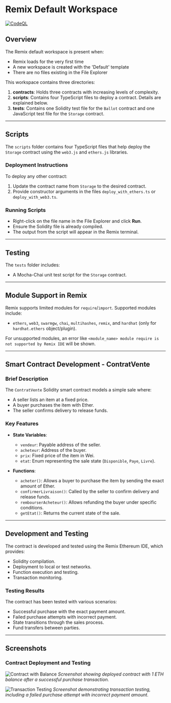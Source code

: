 # Remix Default Workspace

[![CodeQL](https://github.com/thejokers69/Remix-Ethereum-Repo/actions/workflows/codeql.yml/badge.svg?branch=main)](https://github.com/thejokers69/Remix-Ethereum-Repo/actions/workflows/codeql.yml)

## Overview

The Remix default workspace is present when:

- Remix loads for the very first time
- A new workspace is created with the 'Default' template
- There are no files existing in the File Explorer

This workspace contains three directories:

1. **contracts**: Holds three contracts with increasing levels of complexity.
2. **scripts**: Contains four TypeScript files to deploy a contract. Details are explained below.
3. **tests**: Contains one Solidity test file for the `Ballot` contract and one JavaScript test file for the `Storage` contract.

---

## Scripts

The `scripts` folder contains four TypeScript files that help deploy the `Storage` contract using the `web3.js` and `ethers.js` libraries.

### Deployment Instructions

To deploy any other contract:

1. Update the contract name from `Storage` to the desired contract.
2. Provide constructor arguments in the files `deploy_with_ethers.ts` or `deploy_with_web3.ts`.

### Running Scripts

- Right-click on the file name in the File Explorer and click **Run**.
- Ensure the Solidity file is already compiled.
- The output from the script will appear in the Remix terminal.

---

## Testing

The `tests` folder includes:

- A Mocha-Chai unit test script for the `Storage` contract.

---

## Module Support in Remix

Remix supports limited modules for `require`/`import`. Supported modules include:

- `ethers`, `web3`, `swarmgw`, `chai`, `multihashes`, `remix`, and `hardhat` (only for `hardhat.ethers` object/plugin).

For unsupported modules, an error like `<module_name> module require is not supported by Remix IDE` will be shown.

---

## Smart Contract Development - ContratVente

### Brief Description

The `ContratVente` Solidity smart contract models a simple sale where:

- A seller lists an item at a fixed price.
- A buyer purchases the item with Ether.
- The seller confirms delivery to release funds.

### Key Features

- **State Variables**:
  - `vendeur`: Payable address of the seller.
  - `acheteur`: Address of the buyer.
  - `prix`: Fixed price of the item in Wei.
  - `etat`: Enum representing the sale state (`Disponible`, `Paye`, `Livre`).

- **Functions**:
  - `acheter()`: Allows a buyer to purchase the item by sending the exact amount of Ether.
  - `confirmerLivraison()`: Called by the seller to confirm delivery and release funds.
  - `rembourserAcheteur()`: Allows refunding the buyer under specific conditions.
  - `getEtat()`: Returns the current state of the sale.

---

## Development and Testing

The contract is developed and tested using the Remix Ethereum IDE, which provides:

- Solidity compilation.
- Deployment to local or test networks.
- Function execution and testing.
- Transaction monitoring.

### Testing Results

The contract has been tested with various scenarios:

- Successful purchase with the exact payment amount.
- Failed purchase attempts with incorrect payment.
- State transitions through the sales process.
- Fund transfers between parties.

---

## Screenshots

### Contract Deployment and Testing

![Contract with Balance](images/Screenshot%202025-03-28%20at%2011.30.39 PM.png)
*Screenshot showing deployed contract with 1 ETH balance after a successful purchase transaction.*

![Transaction Testing](images/Screenshot-2025-03-28-at-11.30.11 PM.png)
*Screenshot demonstrating transaction testing, including a failed purchase attempt with incorrect payment amount.*
